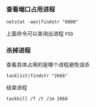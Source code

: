 ### 查看端口占用进程

~~~shell
netstat -aon|findstr "8080"
~~~

上面命令可以查询出进程 `PID`

### 杀掉进程


查看具体占用的是哪个进程避免误杀

~~~shell
tasklist|findstr "2668"
~~~

结束进程

~~~shell
taskkill /f /t /im 2668
~~~